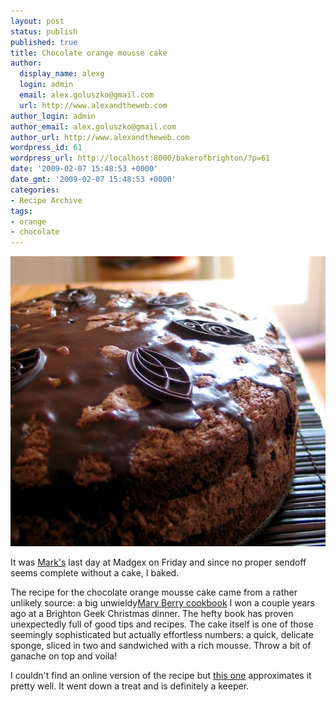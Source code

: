 ```yaml
---
layout: post
status: publish
published: true
title: Chocolate orange mousse cake
author:
  display_name: alexg
  login: admin
  email: alex.goluszko@gmail.com
  url: http://www.alexandtheweb.com
author_login: admin
author_email: alex.goluszko@gmail.com
author_url: http://www.alexandtheweb.com
wordpress_id: 61
wordpress_url: http://localhost:8000/bakerofbrighton/?p=61
date: '2009-02-07 15:48:53 +0000'
date_gmt: '2009-02-07 15:48:53 +0000'
categories:
- Recipe Archive
tags:
- orange
- chocolate
---
```

<p><a href="images/2009/02/IMG_5642-copy.jpg"><img src="/images/2009/02/IMG_5642-copy-619x464.jpg" alt="Chocolate orange mousse cake" title="Chocolate orange mousse cake" width="619" height="464" class="alignnone size-medium wp-image-142" /></a></p>
<p>It was <a href="http://fordie.co.uk/">Mark's</a> last day at Madgex on Friday and since no proper sendoff seems complete without a cake, I baked.</p>
<p>The recipe for the chocolate orange mousse cake came from a rather unlikely source: a big unwieldy<a href="http://www.amazon.co.uk/Mary-Berrys-Complete-Cookbook-Berry/dp/0751364401">Mary Berry cookbook</a> I won a couple years ago at a Brighton Geek Christmas dinner. The hefty book has proven unexpectedly full of good tips and recipes.  The cake itself is one of those seemingly sophisticated but actually effortless numbers: a quick, delicate sponge, sliced in two and sandwiched with a rich mousse. Throw a bit of ganache on top and voila!</p>
<p>I couldn't find an online version of the recipe but <a href="http://www.helium.com/items/541871-recipes-chocolate-orange-mousse-cake">this one</a> approximates it pretty well.  It went down a treat and is definitely a keeper.</p>
